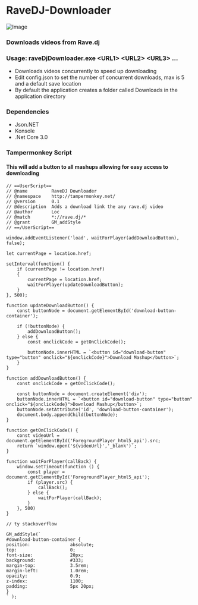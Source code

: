 # RaveDJ-Downloader

![Image](https://i.imgur.com/8rnRwTv.png "Usage")

### Downloads videos from Rave.dj

### Usage: raveDjDownloader.exe \<URL1\> \<URL2\> \<URL3\> ...

* Downloads videos concurrently to speed up downloading
* Edit config.json to set the number of concurrent downloads, max is 5 and a default save location
* By default the application creates a folder called Downloads in the application directory

### Dependencies

* Json.NET
* Konsole
* .Net Core 3.0

### Tampermonkey Script
#### This will add a button to all mashups allowing for easy access to downloading

```
// ==UserScript==
// @name         RaveDJ Downloader
// @namespace    http://tampermonkey.net/
// @version      0.1
// @description  Adds a download link the any rave.dj video
// @author       Loc
// @match        *://rave.dj/*
// @grant        GM_addStyle
// ==/UserScript==

window.addEventListener('load', waitForPlayer(addDownloadButton), false);

let currentPage = location.href;

setInterval(function() {
    if (currentPage != location.href)
    {
        currentPage = location.href;
        waitForPlayer(updateDownloadButton);
    }
}, 500);

function updateDownloadButton() {
    const buttonNode = document.getElementById('download-button-container');

    if (!buttonNode) {
        addDownloadButton();
    } else {
        const onclickCode = getOnClickCode();

        buttonNode.innerHTML = `<button id="download-button" type="button" onclick="${onclickCode}">Download Mashup</button>`;
    }
}

function addDownloadButton() {
    const onclickCode = getOnClickCode();

    const buttonNode = document.createElement('div');
    buttonNode.innerHTML = `<button id="download-button" type="button" onclick="${onclickCode}">Download Mashup</button>`;
    buttonNode.setAttribute('id', 'download-button-container');
    document.body.appendChild(buttonNode);
}

function getOnClickCode() {
    const videoUrl = document.getElementById('ForegroundPlayer_html5_api').src;
    return `window.open('${videoUrl}','_blank')`;
}

function waitForPlayer(callBack) {
    window.setTimeout(function () {
        const player = document.getElementById('ForegroundPlayer_html5_api');
        if (player.src) {
            callBack();
        } else {
            waitForPlayer(callBack);
        }
    }, 500)
}

// ty stackoverflow

GM_addStyle(`
#download-button-container {
position:               absolute;
top:                    0;
font-size:              20px;
background:             #333;
margin-top:             3.5rem;
margin-left:            1.0rem;
opacity:                0.9;
z-index:                1100;
padding:                5px 20px;
}
` );
```
